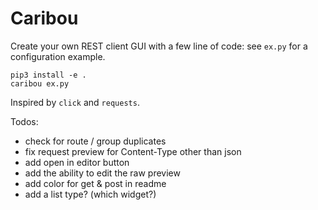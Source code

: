 # Caribou

Create your own REST client GUI with a few line of code: 
see `ex.py` for a configuration example.

```
pip3 install -e .
caribou ex.py
```

Inspired by `click` and `requests`.

Todos:

- check for route / group duplicates
- fix request preview for Content-Type other than json
- add open in editor button
- add the ability to edit the raw preview
- add color for get & post in readme
- add a list type? (which widget?)
